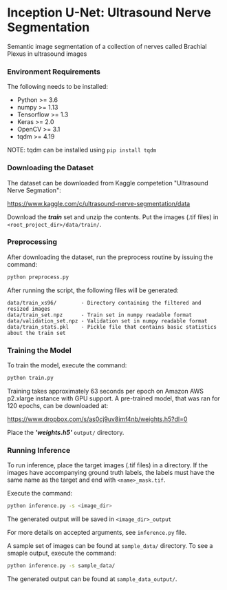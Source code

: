 Inception U-Net: Ultrasound Nerve Segmentation
=============================

Semantic image segmentation of a collection of nerves called Brachial Plexus in ultrasound images


### Environment Requirements

The following needs to be installed:


- Python >= 3.6
- numpy >= 1.13
- Tensorflow >= 1.3
- Keras >= 2.0
- OpenCV >= 3.1
- tqdm >= 4.19


NOTE: tqdm can be installed using ```pip install tqdm```


### Downloading the Dataset

The dataset can be downloaded from Kaggle competetion "Ultrasound Nerve Segmation":

https://www.kaggle.com/c/ultrasound-nerve-segmentation/data

Download the ***train*** set and unzip the contents. Put the images (.tif files) in ```<root_project_dir>/data/train/```.


### Preprocessing
After downloading the dataset, run the preprocess routine by issuing the command:

```bash
python preprocess.py
```

After running the script, the following files will be generated:
```
data/train_xs96/        - Directory containing the filtered and resized images
data/train_set.npz      - Train set in numpy readable format
data/validation_set.npz - Validation set in numpy readable format
data/train_stats.pkl    - Pickle file that contains basic statistics about the train set
```



### Training the Model

To train the model, execute the command:

```bash
python train.py
```

Training takes approximately 63 seconds per epoch on Amazon AWS p2.xlarge instance with GPU support. A pre-trained model, that was ran for 120 epochs, can be downloaded at:

https://www.dropbox.com/s/as0cj9uv8imf4nb/weights.h5?dl=0

Place the ***'weights.h5'*** ```output/``` directory.



### Running Inference

To run inference, place the target images (.tif files) in a directory. If the images have accompanying ground truth labels, the labels must have the same name as the target and end with ```<name>_mask.tif```.

Execute the command:

```bash
python inference.py -s <image_dir>
```
The generated output will be saved in ```<image_dir>_output```

For more details on accepted arguments, see ```inference.py``` file.


A sample set of images can be found at ```sample_data/``` directory. To see a smaple output, execute the command:

```bash
python inference.py -s sample_data/
```

The generated output can be found at ```sample_data_output/```.